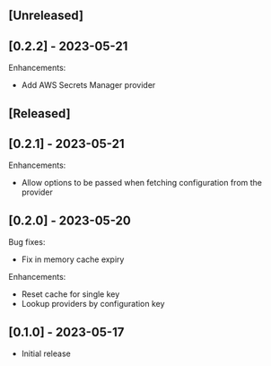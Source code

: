 ## [Unreleased]

## [0.2.2] - 2023-05-21

Enhancements:

- Add AWS Secrets Manager provider

## [Released]

## [0.2.1] - 2023-05-21

Enhancements:

- Allow options to be passed when fetching configuration from the provider


## [0.2.0] - 2023-05-20

Bug fixes:

- Fix in memory cache expiry

Enhancements:

- Reset cache for single key
- Lookup providers by configuration key


## [0.1.0] - 2023-05-17

- Initial release
